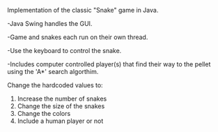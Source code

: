 Implementation of the classic "Snake" game in Java.

-Java Swing handles the GUI.

-Game and snakes each run on their own thread.

-Use the keyboard to control the snake.

-Includes computer controlled player(s) that find their way to the pellet using the 'A*' search algorthim.

Change the hardcoded values to:
  1) Increase the number of snakes
  2) Change the size of the snakes 
  3) Change the colors 
  4) Include a human player or not
